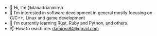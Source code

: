 - 👋 Hi, I’m @danadrianmirea
- 👀 I’m interested in software development in general mostly focusing on C/C++, Linux and game development
- 🌱 I’m currently learning Rust, Ruby and Python, and others
- 📫 How to reach me: damirea84@gmail.com

<!---
danadrianmirea/danadrianmirea is a ✨ special ✨ repository because its `README.md` (this file) appears on your GitHub profile.
You can click the Preview link to take a look at your changes.
--->
